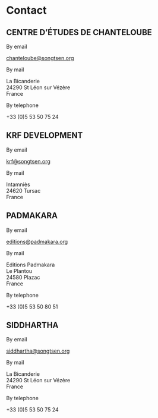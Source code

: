 #  Contact 

##  CENTRE D’ÉTUDES DE CHANTELOUBE 

By email 

[ chanteloube@songtsen.org ](mailto:chanteloube@songtsen.org)

By mail 

La Bicanderie   
24290 St Léon sur Vézère   
France 

By telephone 

+33 (0)5 53 50 75 24 

##  KRF DEVELOPMENT 

By email 

[ krf@songtsen.org ](mailto:krf@songtsen.org)

By mail 

Intamniès   
24620 Tursac   
France 

##  PADMAKARA 

By email 

[ editions@padmakara.org ](mailto:editions@padmakara.org)

By mail 

Editions Padmakara   
Le Plantou   
24580 Plazac   
France 

By telephone 

+33 (0)5 53 50 80 51 

##  SIDDHARTHA 

By email 

[ siddhartha@songtsen.org ](mailto:siddhartha@songtsen.org)

By mail 

La Bicanderie   
24290 St Léon sur Vézère   
France 

By telephone 

+33 (0)5 53 50 75 24 
